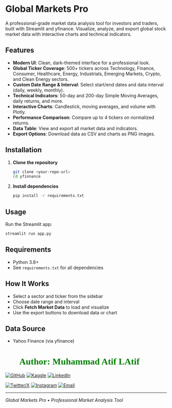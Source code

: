 # Global Markets Pro

A professional-grade market data analysis tool for investors and traders, built with Streamlit and yfinance. Visualize, analyze, and export global stock market data with interactive charts and technical indicators.

## Features

- **Modern UI**: Clean, dark-themed interface for a professional look.
- **Global Ticker Coverage**: 500+ tickers across Technology, Finance, Consumer, Healthcare, Energy, Industrials, Emerging Markets, Crypto, and Clean Energy sectors.
- **Custom Date Range & Interval**: Select start/end dates and data interval (daily, weekly, monthly).
- **Technical Indicators**: 50-day and 200-day Simple Moving Averages, daily returns, and more.
- **Interactive Charts**: Candlestick, moving averages, and volume with Plotly.
- **Performance Comparison**: Compare up to 4 tickers on normalized returns.
- **Data Table**: View and export all market data and indicators.
- **Export Options**: Download data as CSV and charts as PNG images.

## Installation

1. **Clone the repository**
   ```sh
   git clone <your-repo-url>
   cd yfinnance
   ```
2. **Install dependencies**
   ```sh
   pip install -r requirements.txt
   ```

## Usage

Run the Streamlit app:
```sh
streamlit run app.py
```

## Requirements
- Python 3.8+
- See `requirements.txt` for all dependencies

## How It Works
- Select a sector and ticker from the sidebar
- Choose date range and interval
- Click **Fetch Market Data** to load and visualize
- Use the export buttons to download data or chart

## Data Source
- Yahoo Finance (via yfinance)

<h1 style="font-family: 'poppins'; font-weight: bold; color: Green;">👨‍💻Author: Muhammad Atif LAtif</h1>

[![GitHub](https://img.shields.io/badge/GitHub-Profile-blue?style=for-the-badge&logo=github)](https://github.com/m-Atif-Latif) 
[![Kaggle](https://img.shields.io/badge/Kaggle-Profile-blue?style=for-the-badge&logo=kaggle)](https://www.kaggle.com/matiflatif) 
[![LinkedIn](https://img.shields.io/badge/LinkedIn-Profile-blue?style=for-the-badge&logo=linkedin)](https://www.linkedin.com/in/muhammad-atif-latif-13a171318?utm_source=share&utm_campaign=share_via&utm_content=profile&utm_medium=android_app)

[![Twitter/X](https://img.shields.io/badge/Twitter-Profile-blue?style=for-the-badge&logo=twitter)](https://x.com/mianatif5867?s=09) 
[![Instagram](https://img.shields.io/badge/Instagram-Profile-blue?style=for-the-badge&logo=instagram)](https://www.instagram.com/its_atif_ai/) 
[![Email](https://img.shields.io/badge/Email-Contact%20Me-red?style=for-the-badge&logo=email)](mailto:muhammadatiflatif67@gmail.com)

---
*Global Markets Pro • Professional Market Analysis Tool*
